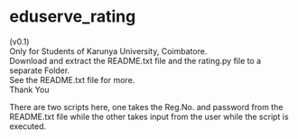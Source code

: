 # eduserve_rating
(v0.1)\
Only for Students of Karunya University, Coimbatore.\
Download and extract the README.txt file and the rating.py file to a separate Folder.\
See the README.txt file for more.\
Thank You


There are two scripts here, one takes the Reg.No. and password from the README.txt file while the other takes input from the user while the script is executed.

